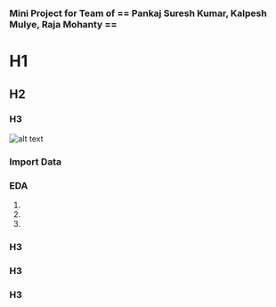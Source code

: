 
### Mini Project for Team of == Pankaj Suresh Kumar, Kalpesh Mulye, Raja Mohanty ==


# H1
## H2
### H3

![alt text](image.jpg)


### Import Data



### EDA

1. 

2.

3.





### H3



### H3


### H3
